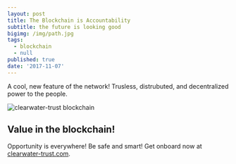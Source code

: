 ```yaml
---
layout: post
title: The Blockchain is Accountability
subtitle: the future is looking good
bigimg: /img/path.jpg
tags:
  - blockchain
  - null
published: true
date: '2017-11-07'
---
```

A cool, new feature of the network! Trusless, distrubuted, and decentralized power to the people.

![clearwater-trust blockchain]({{site.baseurl}}/img/blockchain-people.jpg)

## Value in the blockchain!

Opportunity is everywhere! Be safe and smart! Get onboard now at [clearwater-trust.com](https://clearwater-trust.com).
